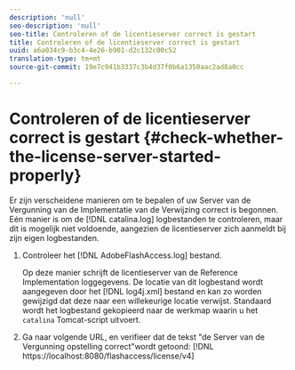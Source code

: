 ```yaml
---
description: 'null'
seo-description: 'null'
seo-title: Controleren of de licentieserver correct is gestart
title: Controleren of de licentieserver correct is gestart
uuid: a6a034c9-b3c4-4e26-b901-d2c132c00c52
translation-type: tm+mt
source-git-commit: 19e7c941b3337c3b4d37f0b6a1350aac2ad8a0cc

---
```



# Controleren of de licentieserver correct is gestart {#check-whether-the-license-server-started-properly}

Er zijn verscheidene manieren om te bepalen of uw Server van de Vergunning van de Implementatie van de Verwijzing correct is begonnen. Eén manier is om de [!DNL catalina.log] logbestanden te controleren, maar dit is mogelijk niet voldoende, aangezien de licentieserver zich aanmeldt bij zijn eigen logbestanden.
1. Controleer het [!DNL AdobeFlashAccess.log] bestand.

   Op deze manier schrijft de licentieserver van de Reference Implementation loggegevens. De locatie van dit logbestand wordt aangegeven door het [!DNL log4j.xml] bestand en kan zo worden gewijzigd dat deze naar een willekeurige locatie verwijst. Standaard wordt het logbestand gekopieerd naar de werkmap waarin u het `catalina` Tomcat-script uitvoert.
1. Ga naar volgende URL, en verifieer dat de tekst &quot;de Server van de Vergunning opstelling correct&quot;wordt getoond:
   [!DNL ht<span></span>tps://localhost:8080/flashaccess/license/v4]
